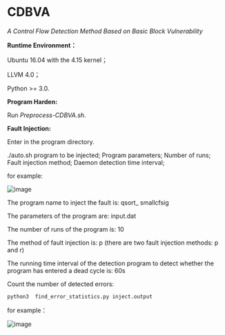 # CDBVA
_A Control Flow Detection Method Based on Basic Block Vulnerability_

**Runtime Environment：**

Ubuntu 16.04 with the 4.15 kernel；

LLVM 4.0；

Python >= 3.0.

**Program Harden:**

Run _Preprocess-CDBVA.sh_.

**Fault Injection:**

Enter in the program directory.

./auto.sh program to be injected; Program parameters; Number of runs; Fault injection method; Daemon detection time interval;

for example:

![image](https://github.com/LiuyAaa/CDBVA/assets/28710052/e0b66377-5159-49c4-9c26-19c14f165885)

The program name to inject the fault is: qsort_ smallcfsig

The parameters of the program are: input.dat

The number of runs of the program is: 10

The method of fault injection is: p (there are two fault injection methods: p and r)

The running time interval of the detection program to detect whether the program has entered a dead cycle is: 60s

Count the number of detected errors:

	python3  find_error_statistics.py inject.output

for example：

![image](https://github.com/LiuyAaa/CDBVA/assets/28710052/e716c7c5-098e-4d6a-a61d-f7070076a379)




